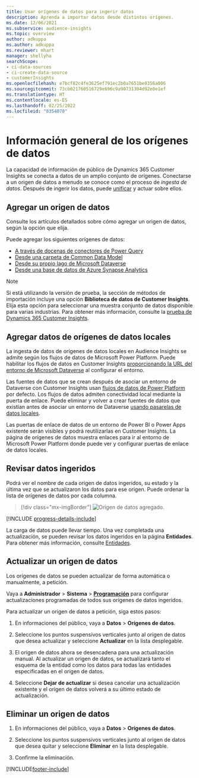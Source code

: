 ```yaml
---
title: Usar orígenes de datos para ingerir datos
description: Aprenda a importar datos desde distintos orígenes.
ms.date: 12/06/2021
ms.subservice: audience-insights
ms.topic: overview
author: adkuppa
ms.author: adkuppa
ms.reviewer: mhart
manager: shellyha
searchScope:
- ci-data-sources
- ci-create-data-source
- customerInsights
ms.openlocfilehash: e7bcf82c4fe3625ef791ec2b0a7651be0356a006
ms.sourcegitcommit: 73cb021760516729e696c9a90731304d92e0e1ef
ms.translationtype: HT
ms.contentlocale: es-ES
ms.lasthandoff: 02/25/2022
ms.locfileid: "8354070"
---
```

# <a name="data-sources-overview"></a>Información general de los orígenes de datos



La capacidad de información de público de Dynamics 365 Customer Insights se conecta a datos de un amplio conjunto de orígenes. Conectarse a un origen de datos a menudo se conoce como el proceso de *ingesta de datos*. Después de ingerir los datos, puede [unificar](data-unification.md) y actuar sobre ellos.

## <a name="add-a-data-source"></a>Agregar un origen de datos

Consulte los artículos detallados sobre cómo agregar un origen de datos, según la opción que elija.

Puede agregar los siguientes orígenes de datos:

- [A través de docenas de conectores de Power Query](connect-power-query.md)
- [Desde una carpeta de Common Data Model](connect-common-data-model.md)
- [Desde su propio lago de Microsoft Dataverse](connect-dataverse-managed-lake.md)
- [Desde una base de datos de Azure Synapse Analytics](connect-synapse.md)

> [!NOTE]
> Si está utilizando la versión de prueba, la sección de métodos de importación incluye una opción **Biblioteca de datos de Customer Insights**. Elija esta opción para seleccionar una muestra conjunto de datos disponible para varias industrias. Para obtener más información, consulte la [prueba de Dynamics 365 Customer Insights](../trial-signup.md).

## <a name="add-data-from-on-premises-data-sources"></a>Agregar datos de orígenes de datos locales

La ingesta de datos de orígenes de datos locales en Audience Insights se admite según los flujos de datos de Microsoft Power Platform. Puede habilitar los flujos de datos en Customer Insights [proporcionando la URL del entorno de Microsoft Dataverse](create-environment.md) al configurar el entorno.

Las fuentes de datos que se crean después de asociar un entorno de Dataverse con Customer Insights usan [flujos de datos de Power Platform](/power-query/dataflows/overview-dataflows-across-power-platform-dynamics-365) por defecto. Los flujos de datos admiten conectividad local mediante la puerta de enlace. Puede eliminar y volver a crear fuentes de datos que existían antes de asociar un entorno de Dataverse [usando pasarelas de datos locales](/data-integration/gateway/service-gateway-app).

Las puertas de enlace de datos de un entorno de Power BI o Power Apps existente serán visibles y podrá reutilizarlas en Customer Insights. La página de orígenes de datos muestra enlaces para ir al entorno de Microsoft Power Platform donde puede ver y configurar puertas de enlace de datos locales.

## <a name="review-ingested-data"></a>Revisar datos ingeridos

Podrá ver el nombre de cada origen de datos ingeridos, su estado y la última vez que se actualizaron los datos para ese origen. Puede ordenar la lista de orígenes de datos por cada columna.

> [!div class="mx-imgBorder"]
> ![Origen de datos agregado.](media/configure-data-datasource-added.png "Origen de datos agregado")

[!INCLUDE [progress-details-include](../includes/progress-details-pane.md)]

La carga de datos puede llevar tiempo. Una vez completada una actualización, se pueden revisar los datos ingeridos en la página **Entidades**. Para obtener más información, consulte [Entidades](entities.md).

## <a name="refresh-a-data-source"></a>Actualizar un origen de datos

Los orígenes de datos se pueden actualizar de forma automática o manualmente, a petición. 

Vaya a **Administrador** > **Sistema** > [**Programación**](system.md#schedule-tab) para configurar actualizaciones programadas de todos sus orígenes de datos ingeridos.

Para actualizar un origen de datos a petición, siga estos pasos:

1. En informaciones del público, vaya a **Datos** > **Orígenes de datos**.

2. Seleccione los puntos suspensivos verticales junto al origen de datos que desea actualizar y seleccione **Actualizar** en la lista desplegable.

3. El origen de datos ahora se desencadena para una actualización manual. Al actualizar un origen de datos, se actualizará tanto el esquema de la entidad como los datos para todas las entidades especificadas en el origen de datos.

4. Seleccione **Dejar de actualizar** si desea cancelar una actualización existente y el origen de datos volverá a su último estado de actualización.

## <a name="delete-a-data-source"></a>Eliminar un origen de datos

1. En informaciones del público, vaya a **Datos** > **Orígenes de datos**.

2. Seleccione los puntos suspensivos verticales junto al origen de datos que desea quitar y seleccione **Eliminar** en la lista desplegable.

3. Confirme la eliminación.


[!INCLUDE[footer-include](../includes/footer-banner.md)]
